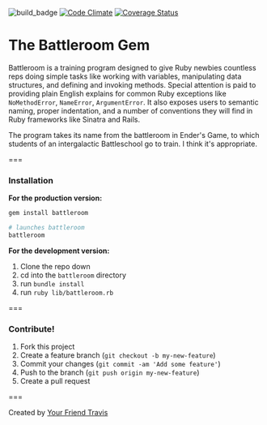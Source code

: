 ![build_badge](https://travis-ci.org/vanderhoop/battleroom.svg?branch=master)
[![Code Climate](https://codeclimate.com/github/vanderhoop/battleroom/badges/gpa.svg)](https://codeclimate.com/github/vanderhoop/battleroom)
[![Coverage Status](https://coveralls.io/repos/vanderhoop/battleroom/badge.png)](https://coveralls.io/r/vanderhoop/battleroom)

# The Battleroom Gem

Battleroom is a training program designed to give Ruby newbies countless reps doing simple tasks like working with variables, manipulating data structures, and defining and invoking methods. Special attention is paid to providing plain English explains for common Ruby exceptions like `NoMethodError`, `NameError`, `ArgumentError`. It also exposes users to semantic naming, proper indentation, and a number of conventions they will find in Ruby frameworks like Sinatra and Rails.  

The program takes its name from the battleroom in Ender's Game, to which students of an intergalactic Battleschool go to train. I think it's appropriate.

===

### Installation

__For the production version:__

```bash
gem install battleroom

# launches battleroom
battleroom
```

__For the development version:__

1. Clone the repo down
1. cd into the `battleroom` directory
1. run `bundle install`
1. run `ruby lib/battleroom.rb`

===

### Contribute!

1. Fork this project
2. Create a feature branch (`git checkout -b my-new-feature`)
3. Commit your changes (`git commit -am 'Add some feature'`)
4. Push to the branch (`git push origin my-new-feature`)
5. Create a pull request

===

Created by [Your Friend Travis](http://yourfriendtravis.com)

